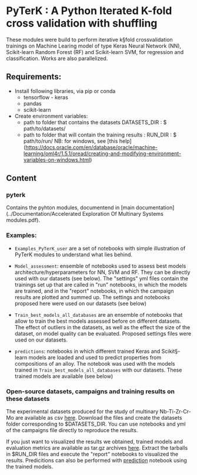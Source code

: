 # PyTerK : A Python Iterated K-fold cross validation with shuffling  

These modules were build to perform iterative k§fold crossvalidation trainings on Machine Learing model of type Keras Neural Network (NN), Scikit-learn Random Forest (RF) and Scikit-learn SVM, for regression and classification. Works are also parallelized. 

## Requirements:
* Install following libraries, via pip or conda
	* tensorflow - keras
	* pandas 
	* scikit-learn
* Create environment variables:
	* path to folder that contains the datasets DATASETS_DIR : $ path/to/datasets/
	* path to folder that will contain the training results : RUN_DIR : $ path/to/run/ 
NB: for windows, see [this help] (https://docs.oracle.com/en/database/oracle/machine-learning/oml4r/1.5.1/oread/creating-and-modifying-environment-variables-on-windows.html)


## Content

### pyterk 
 
Contains the pyhton modules, documentend in [main documentation](../Documentation/Accelerated Exploration Of Multinary Systems modules.pdf). 

### Examples: 

* `Examples_PyTerK_user` are a set of notebooks with simple illustration of PyTerK modules to understand what lies behind. 

* `Model_assessment`: ensemble of notebooks used to assess best models architecture/hyperparameters for NN, SVM and RF. They can be directly used with our datasets (see below). The "settings" yml files contain the trainings set up that are called in "run" notebooks, in which the models are trained, and in the "report" notebooks, in which the campaign results are plotted and summed up. The settings and notebooks proposed here were used on our datasets (see below)

* `Train_best_models_all_databases` are an ensemble of notebooks that allow to train the best models assessed before on different datasets. The effect of outliers in the datasets, as well as the effect the size of the dataset, on model quality can be evaluated. Proposed settings files were used on our datasets. 

* `predictions`: notebooks in which different trained Keras and Scikit§-learn models are loaded and used to predict properties from compositions of an alloy. The notebook was used with the models trained in  `Train_best_models_all_databases` with our datasets. These trained models are available (see below)

### Open-source datasets, campaigns and training results on these datasets

The experimental datasets produced for the study of multinary Nb-Ti-Zr-Cr-Mo are available as csv [here](https://zenodo.org/record/6104937#.Yg4ifC9ziRs). Download the files and create the datasets folder corresponding to $DATASETS_DIR. You can use notebooks and yml of the campaigns file directly to reproduce the results. 

If you just want to visualized the results we obtained, trained models and evaluation metrics are available as tar.gz archives [here](https://zenodo.org/record/6104937#.Yg4ifC9ziRs). Extract the tarballs in $RUN_DIR files and execute the "report" notebooks to visualized the results. Predicitions can also be performed with [prediction](Examples/prediction.ipynb) notebook using the trained models.

